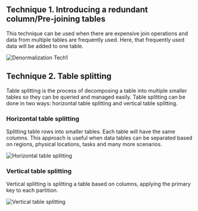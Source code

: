 ## Technique 1. Introducing a redundant column/Pre-joining tables

This technique can be used when there are expensive join operations and data from multiple tables are frequently used. Here, that frequently used data will be added to one table.

![Denormalization Tech1](/workspaces/100-Days-Of-Data-Engineering-/Data-Modeling/Images/DeNormalizationTech1.png)



## Technique 2. Table splitting
Table splitting is the process of decomposing a table into multiple smaller tables so they can be queried and managed easily. Table splitting can be done in two ways: horizontal table splitting and vertical table splitting.

### Horizontal table splitting
Splitting table rows into smaller tables. Each table will have the same columns. This approach is useful when data tables can be separated based on regions, physical locations, tasks and many more scenarios. 

![Horizontal table splitting](/workspaces/100-Days-Of-Data-Engineering-/Data-Modeling/Images/DeNormalizationTech2.1.png)

### Vertical table splitting
Vertical splitting is splitting a table based on columns, applying the primary key to each partition. 

![Vertical table splitting](/workspaces/100-Days-Of-Data-Engineering-/Data-Modeling/Images/DeNormalizationTech2.2.png)



